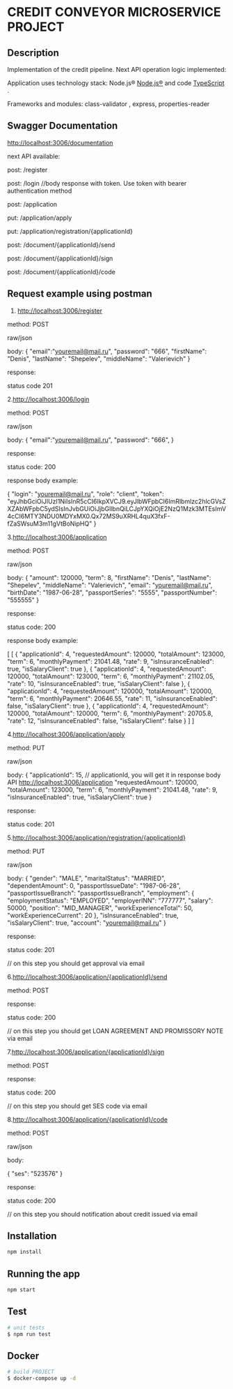 # CREDIT CONVEYOR MICROSERVICE PROJECT

## Description

Implementation of the credit pipeline. Next API operation logic implemented:

Application uses technology stack: Node.js®  [Node.js®](https://nodejs.org/) and code [TypeScript](http://www.typescriptlang.org/) .

Frameworks and modules: class-validator , express, properties-reader

## Swagger Documentation

<http://localhost:3006/documentation>

next API available:

post: /register

post: /login //body response with token. Use token with bearer authentication method

post: /application

put:  /application/apply

put:  /application/registration/{applicationId}

post: /document/{applicationId}/send

post: /document/{applicationId}/sign

post: /document/{applicationId}/code

## Request example using postman

1. <http://localhost:3006/register>

method: POST

raw/json

body:
{
    "email":"youremail@mail.ru",
    "password": "666",
    "firstName": "Denis",
    "lastName": "Shepelev",
    "middleName": "Valerievich"
}

response:

 status code 201

2.<http://localhost:3006/login>

method: POST

raw/json

body:
{
    "email":"youremail@mail.ru",
    "password": "666",
}

response:

status code: 200

response body example:

{
  "login": "youremail@mail.ru",
  "role": "client",
  "token": "eyJhbGciOiJIUzI1NiIsInR5cCI6IkpXVCJ9.eyJlbWFpbCI6ImRlbmlzc2hlcGVsZXZAbWFpbC5ydSIsInJvbGUiOiJjbGllbnQiLCJpYXQiOjE2NzQ1Mzk3MTEsImV4cCI6MTY3NDU0MDYxMX0.Qx72MS9uXRHL4quX3fxF-fZaSWsuM3m11gVtBoNipHQ"
}

3.<http://localhost:3006/application>

method: POST

raw/json

body:
{
  "amount": 120000,
  "term": 8,
  "firstName": "Denis",
  "lastName": "Shepelev",
  "middleName": "Valerievich",
  "email": "youremail@mail.ru",
  "birthDate": "1987-06-28",
  "passportSeries": "5555",
  "passportNumber": "555555"
}

response:

status code: 200

response body example:

[
  [
    {
      "applicationId": 4,
      "requestedAmount": 120000,
      "totalAmount": 123000,
      "term": 6,
      "monthlyPayment": 21041.48,
      "rate": 9,
      "isInsuranceEnabled": true,
      "isSalaryClient": true
    },
    {
      "applicationId": 4,
      "requestedAmount": 120000,
      "totalAmount": 123000,
      "term": 6,
      "monthlyPayment": 21102.05,
      "rate": 10,
      "isInsuranceEnabled": true,
      "isSalaryClient": false
    },
    {
      "applicationId": 4,
      "requestedAmount": 120000,
      "totalAmount": 120000,
      "term": 6,
      "monthlyPayment": 20646.55,
      "rate": 11,
      "isInsuranceEnabled": false,
      "isSalaryClient": true
    },
    {
      "applicationId": 4,
      "requestedAmount": 120000,
      "totalAmount": 120000,
      "term": 6,
      "monthlyPayment": 20705.8,
      "rate": 12,
      "isInsuranceEnabled": false,
      "isSalaryClient": false
    }
  ]
]

4.<http://localhost:3006/application/apply>

method: PUT

raw/json

body:
{
    "applicationId": 15,      // applicationId, you will get it in response body API <http://localhost:3006/application>
    "requestedAmount": 120000,
    "totalAmount": 123000,
    "term": 6,
    "monthlyPayment": 21041.48,
    "rate": 9,
    "isInsuranceEnabled": true,
    "isSalaryClient": true
}

response:

status code: 201

5.<http://localhost:3006/application/registration/{applicationId}>

method: PUT

raw/json

body:
{
  "gender": "MALE",
  "maritalStatus": "MARRIED",
  "dependentAmount": 0,
  "passportIssueDate": "1987-06-28",
  "passportIssueBranch": "passportIssueBranch",
  "employment": {
    "employmentStatus": "EMPLOYED",
    "employerINN": "777777",
    "salary": 50000,
    "position": "MID_MANAGER",
    "workExperienceTotal": 50,
    "workExperienceCurrent": 20
  },
  "isInsuranceEnabled": true,
  "isSalaryClient": true,
  "account": "youremail@mail.ru"
}

response:

status code: 201

// on this step you should get approval via email

6.<http://localhost:3006/application/{applicationId}/send>

method: POST

response:

status code: 200

// on this step you should get LOAN AGREEMENT AND PROMISSORY NOTE via email

7.<http://localhost:3006/application/{applicationId}/sign>

method: POST

response:

status code: 200

// on this step you should get SES code via email

8.<http://localhost:3006/application/{applicationId}/code>

method: POST

raw/json

body:

{
  "ses": "523576"
}

response:

status code: 200

// on this step you should notification about credit issued via email

## Installation

```bash
npm install
```

## Running the app

```bash
npm start
```

## Test

```bash
# unit tests
$ npm run test
```

## Docker

```bash
# build PROJECT
$ docker-compose up -d
```
